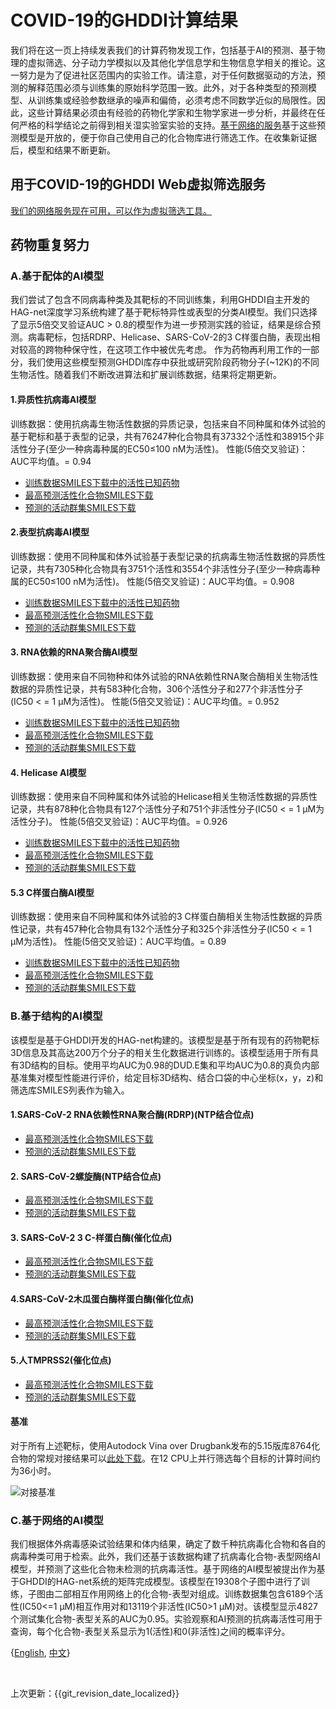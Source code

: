 # COVID-19的GHDDI计算结果


我们将在这一页上持续发表我们的计算药物发现工作，包括基于AI的预测、基于物理的虚拟筛选、分子动力学模拟以及其他化学信息学和生物信息学相关的推论。这一努力是为了促进社区范围内的实验工作。请注意，对于任何数据驱动的方法，预测的解释范围必须与训练集的原始科学范围一致。此外，对于各种类型的预测模型、从训练集或经验参数继承的噪声和偏倚，必须考虑不同数学近似的局限性。因此，这些计算结果必须由有经验的药物化学家和生物学家进一步分析，并最终在任何严格的科学结论之前得到相关湿实验室实验的支持。[基于网络的服务](http://aidd.ghddi.org/covid19/)基于这些预测模型是开放的，便于你自己使用自己的化合物库进行筛选工作。在收集新证据后，模型和结果不断更新。


## 用于COVID-19的GHDDI Web虚拟筛选服务


[我们的网络服务现在可用，可以作为虚拟筛选工具。](http://aidd.ghddi.org/covid19/)




## 药物重复努力


### A.基于配体的AI模型


我们尝试了包含不同病毒种类及其靶标的不同训练集，利用GHDDI自主开发的HAG-net深度学习系统构建了基于靶标特异性或表型的分类AI模型。我们只选择了显示5倍交叉验证AUC > 0.8的模型作为进一步预测实践的验证，结果是综合预测。病毒靶标，包括RDRP、Helicase、SARS-CoV-2的3 C样蛋白酶，表现出相对较高的跨物种保守性，在这项工作中被优先考虑。  作为药物再利用工作的一部分，我们使用这些模型预测GHDDI库存中获批或研究阶段药物分子(~12K)的不同生物活性。随着我们不断改进算法和扩展训练数据，结果将定期更新。




#### 1.异质性抗病毒AI模型


训练数据：使用抗病毒生物活性数据的异质记录，包括来自不同种属和体外试验的基于靶标和基于表型的记录，共有76247种化合物具有37332个活性和38915个非活性分子(至少一种病毒种属的EC50≤100 nM为活性)。
性能(5倍交叉验证)：AUC平均值。= 0.94


* [训练数据SMILES下载中的活性已知药物](https://aidd-common.oss-cn-hangzhou.aliyuncs.com/file/AKD_ViralMix.xlsx )
* [最高预测活性化合物SMILES下载](https://aidd-common.oss-cn-hangzhou.aliyuncs.com/file/globalvirus_top200.csv)
* [预测的活动群集SMILES下载](https://aidd-common.oss-cn-hangzhou.aliyuncs.com/file/globalvirus_topclusters.csv)


#### 2.表型抗病毒AI模型


训练数据：使用不同种属和体外试验基于表型记录的抗病毒生物活性数据的异质性记录，共有7305种化合物具有3751个活性和3554个非活性分子(至少一种病毒种属的EC50≤100 nM为活性)。
性能(5倍交叉验证)：AUC平均值。= 0.908


* [训练数据SMILES下载中的活性已知药物](https://aidd-common.oss-cn-hangzhou.aliyuncs.com/file/AKD_ViralPhe.xlsx)
* [最高预测活性化合物SMILES下载](https://aidd-common.oss-cn-hangzhou.aliyuncs.com/file/AntivirusPhe_top200.csv)
* [预测的活动群集SMILES下载](https://aidd-common.oss-cn-hangzhou.aliyuncs.com/file/AntivirusPhe_topclusters.csv)


#### 3. RNA依赖的RNA聚合酶AI模型


训练数据：使用来自不同物种和体外试验的RNA依赖性RNA聚合酶相关生物活性数据的异质性记录，共有583种化合物，306个活性分子和277个非活性分子(IC50 < = 1 μM为活性)。
性能(5倍交叉验证)：AUC平均值。= 0.952


* [训练数据SMILES下载中的活性已知药物](https://aidd-common.oss-cn-hangzhou.aliyuncs.com/file/AKD_RdRP.xlsx)
* [最高预测活性化合物SMILES下载](https://aidd-common.oss-cn-hangzhou.aliyuncs.com/file/RDRP_top200.csv)
* [预测的活动群集SMILES下载](https://aidd-common.oss-cn-hangzhou.aliyuncs.com/file/RDRP_topclusters.csv)


#### 4. Helicase AI模型


训练数据：使用来自不同种属和体外试验的Helicase相关生物活性数据的异质性记录，共有878种化合物具有127个活性分子和751个非活性分子(IC50 < = 1 μM为活性分子)。
性能(5倍交叉验证)：AUC平均值。= 0.926


* [训练数据SMILES下载中的活性已知药物](https://aidd-common.oss-cn-hangzhou.aliyuncs.com/file/AKD_helicase.xlsx)
* [最高预测活性化合物SMILES下载](https://aidd-common.oss-cn-hangzhou.aliyuncs.com/file/helicase_top200.csv)
* [预测的活动群集SMILES下载](https://aidd-common.oss-cn-hangzhou.aliyuncs.com/file/helicase_topclusters.csv)


#### 5.3 C样蛋白酶AI模型


训练数据：使用来自不同种属和体外试验的3 C样蛋白酶相关生物活性数据的异质性记录，共有457种化合物具有132个活性分子和325个非活性分子(IC50 < = 1 μM为活性)。
性能(5倍交叉验证)：AUC平均值。= 0.89


* [训练数据SMILES下载中的活性已知药物](https://aidd-common.oss-cn-hangzhou.aliyuncs.com/file/AKD_3CL.xlsx)
* [最高预测活性化合物SMILES下载](https://aidd-common.oss-cn-hangzhou.aliyuncs.com/file/3CL_top200.csv)
* [预测的活动群集SMILES下载](https://aidd-common.oss-cn-hangzhou.aliyuncs.com/file/3CL_topclusters.csv)




### B.基于结构的AI模型


该模型是基于GHDDI开发的HAG-net构建的。该模型是基于所有现有的药物靶标3D信息及其高达200万个分子的相关生化数据进行训练的。该模型适用于所有具有3D结构的目标。使用平均AUC为0.98的DUD.E集和平均AUC为0.8的真负内部基准集对模型性能进行评价，给定目标3D结构、结合口袋的中心坐标(x，y，z)和筛选库SMILES列表作为输入。




#### 1.SARS-CoV-2 RNA依赖性RNA聚合酶(RDRP)(NTP结合位点)


* [最高预测活性化合物SMILES下载](https://aidd-common.oss-cn-hangzhou.aliyuncs.com/file/rdrp_stock_top200_2.csv)
* [预测的活动群集SMILES下载](https://aidd-common.oss-cn-hangzhou.aliyuncs.com/file/rdrp_stock_clusters_2.csv)


#### 2. SARS-CoV-2螺旋酶(NTP结合位点)


* [最高预测活性化合物SMILES下载](https://aidd-common.oss-cn-hangzhou.aliyuncs.com/file/helicase_stock_top200_2.csv)
* [预测的活动群集SMILES下载](https://aidd-common.oss-cn-hangzhou.aliyuncs.com/file/helicase_stock_clusters_2.csv)


#### 3. SARS-CoV-2 3 C-样蛋白酶(催化位点)


* [最高预测活性化合物SMILES下载](https://aidd-common.oss-cn-hangzhou.aliyuncs.com/file/3cl_stock_top200_2.csv)
* [预测的活动群集SMILES下载](https://aidd-common.oss-cn-hangzhou.aliyuncs.com/file/3cl_stock_clusters_2.csv)


#### 4.SARS-CoV-2木瓜蛋白酶样蛋白酶(催化位点)


* [最高预测活性化合物SMILES下载](https://aidd-common.oss-cn-hangzhou.aliyuncs.com/file/plpro_stock_top200_2.csv)
* [预测的活动群集SMILES下载](https://aidd-common.oss-cn-hangzhou.aliyuncs.com/file/plpro_stock_clusters_2.csv)


#### 5.人TMPRSS2(催化位点)


* [最高预测活性化合物SMILES下载](https://aidd-common.oss-cn-hangzhou.aliyuncs.com/file/TMPRSS2_stock_top200_2.csv)
* [预测的活动群集SMILES下载](https://aidd-common.oss-cn-hangzhou.aliyuncs.com/file/TMPRSS2_stock_clusters_2.csv)


#### 基准


对于所有上述靶标，使用Autodock Vina over Drugbank发布的5.15版库8764化合物的常规对接结果可以[此处下载](https://aidd-common.oss-cn-hangzhou.aliyuncs.com/file/vina_dock_all_drugbank515.csv)。在12 CPU上并行筛选每个目标的计算时间约为36小时。


![对接基准](https://aidd-common.oss-cn-hangzhou.aliyuncs.com/file/docking.jpeg)




### C.基于网络的AI模型


我们根据体外病毒感染试验结果和体内结果，确定了数千种抗病毒化合物和各自的病毒种类可用于检索。此外，我们还基于该数据构建了抗病毒化合物-表型网络AI模型，并预测了这些化合物未检测的抗病毒活性。基于网络的AI模型被提出作为基于GHDDI的HAG-net系统的矩阵完成模型。该模型在19308个子图中进行了训练，子图由二部相互作用网络上的化合物-表型对组成。训练数据集包含6189个活性(IC50<=1 μM)相互作用对和13119个非活性(IC50>1 μM)对。该模型显示4827个测试集化合物-表型关系的AUC为0.95。实验观察和AI预测的抗病毒活性可用于查询，每个化合物-表型关系显示为1(活性)和0(非活性)之间的概率评分。




{[English](https://ghddi-ailab.github.io/Targeting2019-nCoV/computational/), [中文](https://ghddi-ailab.github.io/Targeting2019-nCoV/CN_computational/)}


<br>


上次更新：{{git_revision_date_localized}}
